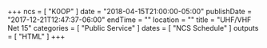 +++
ncs = [ "K0OP" ]
date = "2018-04-15T21:00:00-05:00"
publishDate = "2017-12-21T12:47:37-06:00"
endTime = ""
location = ""
title = "UHF/VHF Net 15"
categories = [ "Public Service" ]
dates = [ "NCS Schedule" ]
outputs = [ "HTML" ]
+++
